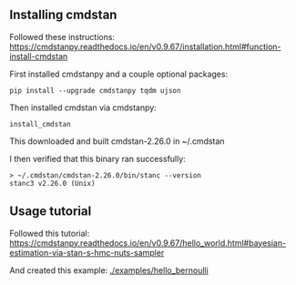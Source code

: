 ## Installing cmdstan

Followed these instructions: https://cmdstanpy.readthedocs.io/en/v0.9.67/installation.html#function-install-cmdstan

First installed cmdstanpy and a couple optional packages:

```
pip install --upgrade cmdstanpy tqdm ujson
```

Then installed cmdstan via cmdstanpy:

```
install_cmdstan
```

This downloaded and built cmdstan-2.26.0 in ~/.cmdstan

I then verified that this binary ran successfully:

```
> ~/.cmdstan/cmdstan-2.26.0/bin/stanc --version
stanc3 v2.26.0 (Unix)
```

## Usage tutorial

Followed this tutorial: https://cmdstanpy.readthedocs.io/en/v0.9.67/hello_world.html#bayesian-estimation-via-stan-s-hmc-nuts-sampler

And created this example: [./examples/hello_bernoulli](./examples/hello_bernoulli)
